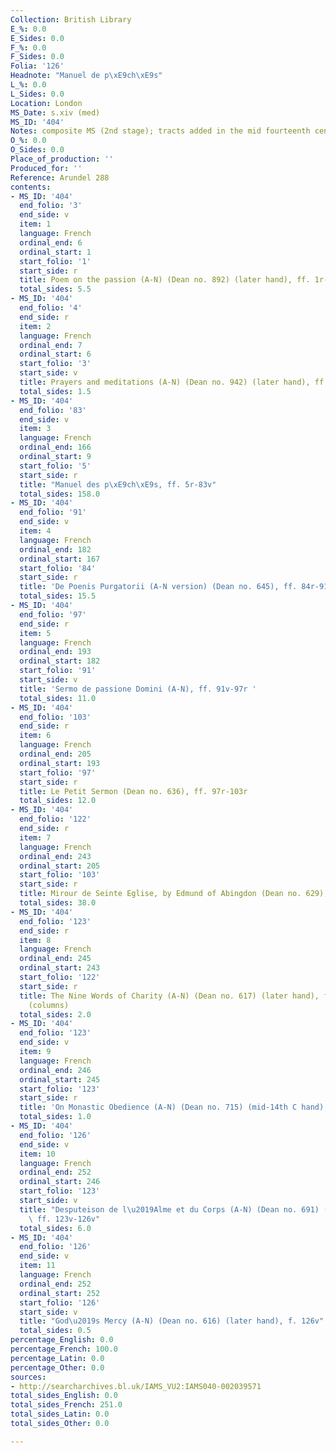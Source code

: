 ```yaml
---
Collection: British Library
E_%: 0.0
E_Sides: 0.0
F_%: 0.0
F_Sides: 0.0
Folia: '126'
Headnote: "Manuel de p\xE9ch\xE9s"
L_%: 0.0
L_Sides: 0.0
Location: London
MS_Date: s.xiv (med)
MS_ID: '404'
Notes: composite MS (2nd stage); tracts added in the mid fourteenth century
O_%: 0.0
O_Sides: 0.0
Place_of_production: ''
Produced_for: ''
Reference: Arundel 288
contents:
- MS_ID: '404'
  end_folio: '3'
  end_side: v
  item: 1
  language: French
  ordinal_end: 6
  ordinal_start: 1
  start_folio: '1'
  start_side: r
  title: Poem on the passion (A-N) (Dean no. 892) (later hand), ff. 1r-3v
  total_sides: 5.5
- MS_ID: '404'
  end_folio: '4'
  end_side: r
  item: 2
  language: French
  ordinal_end: 7
  ordinal_start: 6
  start_folio: '3'
  start_side: v
  title: Prayers and meditations (A-N) (Dean no. 942) (later hand), ff. 3v-4r
  total_sides: 1.5
- MS_ID: '404'
  end_folio: '83'
  end_side: v
  item: 3
  language: French
  ordinal_end: 166
  ordinal_start: 9
  start_folio: '5'
  start_side: r
  title: "Manuel des p\xE9ch\xE9s, ff. 5r-83v"
  total_sides: 158.0
- MS_ID: '404'
  end_folio: '91'
  end_side: v
  item: 4
  language: French
  ordinal_end: 182
  ordinal_start: 167
  start_folio: '84'
  start_side: r
  title: 'De Poenis Purgatorii (A-N version) (Dean no. 645), ff. 84r-91v '
  total_sides: 15.5
- MS_ID: '404'
  end_folio: '97'
  end_side: r
  item: 5
  language: French
  ordinal_end: 193
  ordinal_start: 182
  start_folio: '91'
  start_side: v
  title: 'Sermo de passione Domini (A-N), ff. 91v-97r '
  total_sides: 11.0
- MS_ID: '404'
  end_folio: '103'
  end_side: r
  item: 6
  language: French
  ordinal_end: 205
  ordinal_start: 193
  start_folio: '97'
  start_side: r
  title: Le Petit Sermon (Dean no. 636), ff. 97r-103r
  total_sides: 12.0
- MS_ID: '404'
  end_folio: '122'
  end_side: r
  item: 7
  language: French
  ordinal_end: 243
  ordinal_start: 205
  start_folio: '103'
  start_side: r
  title: Mirour de Seinte Eglise, by Edmund of Abingdon (Dean no. 629), ff. 103r-122r
  total_sides: 38.0
- MS_ID: '404'
  end_folio: '123'
  end_side: r
  item: 8
  language: French
  ordinal_end: 245
  ordinal_start: 243
  start_folio: '122'
  start_side: r
  title: The Nine Words of Charity (A-N) (Dean no. 617) (later hand), ff.122r-123r
    (columns)
  total_sides: 2.0
- MS_ID: '404'
  end_folio: '123'
  end_side: v
  item: 9
  language: French
  ordinal_end: 246
  ordinal_start: 245
  start_folio: '123'
  start_side: r
  title: 'On Monastic Obedience (A-N) (Dean no. 715) (mid-14th C hand), f. 123r-v '
  total_sides: 1.0
- MS_ID: '404'
  end_folio: '126'
  end_side: v
  item: 10
  language: French
  ordinal_end: 252
  ordinal_start: 246
  start_folio: '123'
  start_side: v
  title: "Desputeison de l\u2019Alme et du Corps (A-N) (Dean no. 691) (later hand),\
    \ ff. 123v-126v"
  total_sides: 6.0
- MS_ID: '404'
  end_folio: '126'
  end_side: v
  item: 11
  language: French
  ordinal_end: 252
  ordinal_start: 252
  start_folio: '126'
  start_side: v
  title: "God\u2019s Mercy (A-N) (Dean no. 616) (later hand), f. 126v"
  total_sides: 0.5
percentage_English: 0.0
percentage_French: 100.0
percentage_Latin: 0.0
percentage_Other: 0.0
sources:
- http://searcharchives.bl.uk/IAMS_VU2:IAMS040-002039571
total_sides_English: 0.0
total_sides_French: 251.0
total_sides_Latin: 0.0
total_sides_Other: 0.0

---
```

